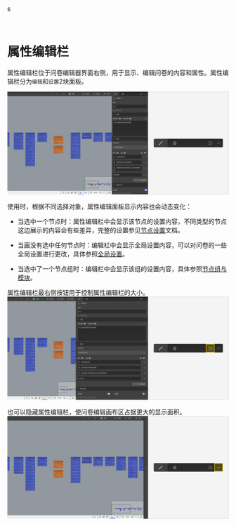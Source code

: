```index
6
```
```tag

```
```summary

```
# 属性编辑栏

属性编辑栏位于问卷编辑器界面右侧，用于显示、编辑问卷的内容和属性。属性编辑栏分为`编辑`和`设置`2块面板。

<img src='../../assets/snapshots/sidebar/normal.png'>

使用时，根据不同选择对象，属性编辑面板显示内容也会动态变化：
+ 当选中一个节点时：属性编辑栏中会显示该节点的设置内容，不同类型的节点这边展示的内容会有些差异，完整的设置参见[节点设置](../node-setting/concept.md)文档。

+ 当画没有选中任何节点时：编辑栏中会显示全局设置内容，可以对问卷的一些全局设置进行更改，具体参照[全局设置](./global-setting.md)。

+ 当选中了一个节点组时：编辑栏中会显示该组的设置内容，具体参照[节点组与模块](../groups/concept.md)。

属性编辑栏最右侧按钮用于控制属性编辑栏的大小。
<img src='../../assets/snapshots/sidebar/double.png'>

也可以隐藏属性编辑栏，使问卷编辑画布区占据更大的显示面积。
<img src='../../assets/snapshots/sidebar/no-sidebar.png'>




